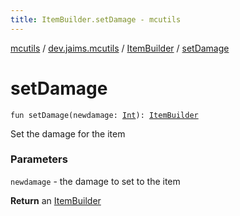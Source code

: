 ```yaml
---
title: ItemBuilder.setDamage - mcutils
---
```


[mcutils](../../index.html) / [dev.jaims.mcutils](../index.html) / [ItemBuilder](index.html) / [setDamage](./set-damage.html)

# setDamage

`fun setDamage(newdamage: `[`Int`](https://kotlinlang.org/api/latest/jvm/stdlib/kotlin/-int/index.html)`): `[`ItemBuilder`](index.html)

Set the damage for the item

### Parameters

`newdamage` - the damage to set to the item

**Return**
an [ItemBuilder](index.html)

